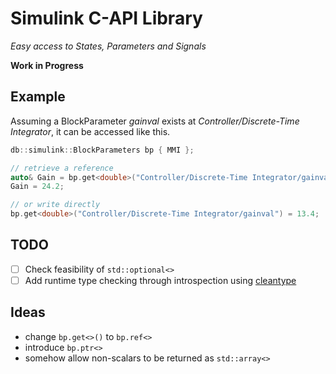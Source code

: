 # Simulink C-API Library
<i> Easy access to States, Parameters and Signals</i>

<b> Work in Progress</b>

## Example
Assuming a BlockParameter *gainval* exists at *Controller/Discrete-Time Integrator*, it can be accessed like this.
```C++
db::simulink::BlockParameters bp { MMI };

// retrieve a reference
auto& Gain = bp.get<double>("Controller/Discrete-Time Integrator/gainval");
Gain = 24.2;

// or write directly
bp.get<double>("Controller/Discrete-Time Integrator/gainval") = 13.4;
```

## TODO
- [ ] Check feasibility of `std::optional<>`
- [ ] Add runtime type checking through introspection using [cleantype](https://github.com/pthom/cleantype)

## Ideas
- change `bp.get<>()` to `bp.ref<>`
- introduce `bp.ptr<>`
- somehow allow non-scalars to be returned as `std::array<>`
